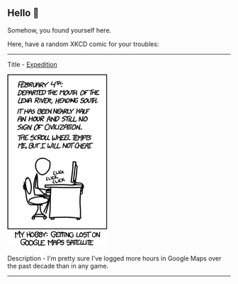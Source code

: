 ## Hello 👀

Somehow, you found yourself here.

Here, have a random XKCD comic for your troubles:

-----------------------------------

Title - [Expedition](https://xkcd.com/1169)

![Expedition](./random_comic.png)

Description - I'm pretty sure I've logged more hours in Google Maps over the past decade than in any game.

-----------------------------------